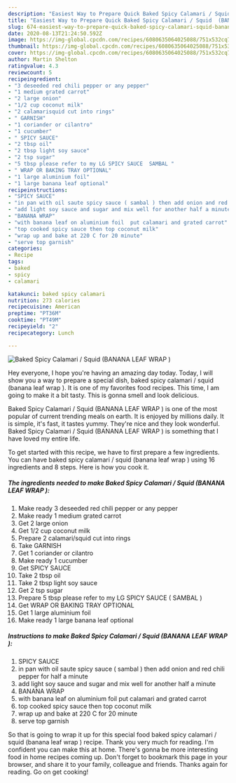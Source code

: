 ```yaml
---
description: "Easiest Way to Prepare Quick Baked Spicy Calamari / Squid  (BANANA LEAF WRAP )"
title: "Easiest Way to Prepare Quick Baked Spicy Calamari / Squid  (BANANA LEAF WRAP )"
slug: 674-easiest-way-to-prepare-quick-baked-spicy-calamari-squid-banana-leaf-wrap
date: 2020-08-13T21:24:50.592Z
image: https://img-global.cpcdn.com/recipes/6080635064025088/751x532cq70/baked-spicy-calamari-squid-banana-leaf-wrap-recipe-main-photo.jpg
thumbnail: https://img-global.cpcdn.com/recipes/6080635064025088/751x532cq70/baked-spicy-calamari-squid-banana-leaf-wrap-recipe-main-photo.jpg
cover: https://img-global.cpcdn.com/recipes/6080635064025088/751x532cq70/baked-spicy-calamari-squid-banana-leaf-wrap-recipe-main-photo.jpg
author: Martin Shelton
ratingvalue: 4.3
reviewcount: 5
recipeingredient:
- "3 deseeded red chili pepper or any pepper"
- "1 medium grated carrot"
- "2 large onion"
- "1/2 cup coconut milk"
- "2 calamarisquid cut into rings"
- " GARNISH"
- "1 coriander or cilantro"
- "1 cucumber"
- " SPICY SAUCE"
- "2 tbsp oil"
- "2 tbsp light soy sauce"
- "2 tsp sugar"
- "5 tbsp please refer to my LG SPICY SAUCE  SAMBAL "
- " WRAP OR BAKING TRAY OPTIONAL"
- "1 large aluminium foil"
- "1 large banana leaf optional"
recipeinstructions:
- "SPICY SAUCE"
- "in pan with oil saute spicy sauce ( sambal ) then add onion and red chili pepper for half a minute"
- "add light soy sauce and sugar and mix well for another half a minute"
- "BANANA WRAP"
- "with banana leaf on aluminium foil  put calamari and grated carrot"
- "top cooked spicy sauce then top coconut milk"
- "wrap up and bake at 220 C for 20 minute"
- "serve top garnish"
categories:
- Recipe
tags:
- baked
- spicy
- calamari

katakunci: baked spicy calamari 
nutrition: 273 calories
recipecuisine: American
preptime: "PT36M"
cooktime: "PT49M"
recipeyield: "2"
recipecategory: Lunch

---
```



![Baked Spicy Calamari / Squid  (BANANA LEAF WRAP )](https://img-global.cpcdn.com/recipes/6080635064025088/751x532cq70/baked-spicy-calamari-squid-banana-leaf-wrap-recipe-main-photo.jpg)

Hey everyone, I hope you're having an amazing day today. Today, I will show you a way to prepare a special dish, baked spicy calamari / squid  (banana leaf wrap ). It is one of my favorites food recipes. This time, I am going to make it a bit tasty. This is gonna smell and look delicious.

Baked Spicy Calamari / Squid  (BANANA LEAF WRAP ) is one of the most popular of current trending meals on earth. It is enjoyed by millions daily. It is simple, it's fast, it tastes yummy. They're nice and they look wonderful. Baked Spicy Calamari / Squid  (BANANA LEAF WRAP ) is something that I have loved my entire life.




To get started with this recipe, we have to first prepare a few ingredients. You can have baked spicy calamari / squid  (banana leaf wrap ) using 16 ingredients and 8 steps. Here is how you cook it.

<!--inarticleads1-->

##### The ingredients needed to make Baked Spicy Calamari / Squid  (BANANA LEAF WRAP ):

1. Make ready 3 deseeded red chili pepper or any pepper
1. Make ready 1 medium grated carrot
1. Get 2 large onion
1. Get 1/2 cup coconut milk
1. Prepare 2 calamari/squid cut into rings
1. Take  GARNISH
1. Get 1 coriander or cilantro
1. Make ready 1 cucumber
1. Get  SPICY SAUCE
1. Take 2 tbsp oil
1. Take 2 tbsp light soy sauce
1. Get 2 tsp sugar
1. Prepare 5 tbsp please refer to my LG SPICY SAUCE ( SAMBAL )
1. Get  WRAP OR BAKING TRAY OPTIONAL
1. Get 1 large aluminium foil
1. Make ready 1 large banana leaf optional




<!--inarticleads2-->

##### Instructions to make Baked Spicy Calamari / Squid  (BANANA LEAF WRAP ):

1. SPICY SAUCE
1. in pan with oil saute spicy sauce ( sambal ) then add onion and red chili pepper for half a minute
1. add light soy sauce and sugar and mix well for another half a minute
1. BANANA WRAP
1. with banana leaf on aluminium foil  put calamari and grated carrot
1. top cooked spicy sauce then top coconut milk
1. wrap up and bake at 220 C for 20 minute
1. serve top garnish




So that is going to wrap it up for this special food baked spicy calamari / squid  (banana leaf wrap ) recipe. Thank you very much for reading. I'm confident you can make this at home. There's gonna be more interesting food in home recipes coming up. Don't forget to bookmark this page in your browser, and share it to your family, colleague and friends. Thanks again for reading. Go on get cooking!

